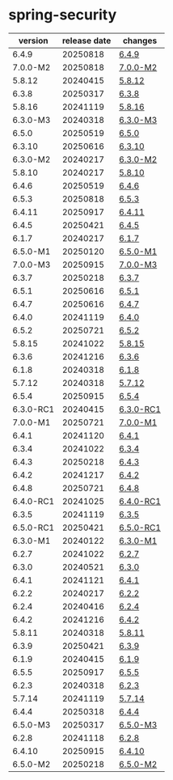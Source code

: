 # spring-security	


|version|release date|changes|
|---|---|---|
|6.4.9|20250818|[6.4.9](./6.4.9-20250818.md)|
|7.0.0-M2|20250818|[7.0.0-M2](./7.0.0-M2-20250818.md)|
|5.8.12|20240415|[5.8.12](./5.8.12-20240415.md)|
|6.3.8|20250317|[6.3.8](./6.3.8-20250317.md)|
|5.8.16|20241119|[5.8.16](./5.8.16-20241119.md)|
|6.3.0-M3|20240318|[6.3.0-M3](./6.3.0-M3-20240318.md)|
|6.5.0|20250519|[6.5.0](./6.5.0-20250519.md)|
|6.3.10|20250616|[6.3.10](./6.3.10-20250616.md)|
|6.3.0-M2|20240217|[6.3.0-M2](./6.3.0-M2-20240217.md)|
|5.8.10|20240217|[5.8.10](./5.8.10-20240217.md)|
|6.4.6|20250519|[6.4.6](./6.4.6-20250519.md)|
|6.5.3|20250818|[6.5.3](./6.5.3-20250818.md)|
|6.4.11|20250917|[6.4.11](./6.4.11-20250917.md)|
|6.4.5|20250421|[6.4.5](./6.4.5-20250421.md)|
|6.1.7|20240217|[6.1.7](./6.1.7-20240217.md)|
|6.5.0-M1|20250120|[6.5.0-M1](./6.5.0-M1-20250120.md)|
|7.0.0-M3|20250915|[7.0.0-M3](./7.0.0-M3-20250915.md)|
|6.3.7|20250218|[6.3.7](./6.3.7-20250218.md)|
|6.5.1|20250616|[6.5.1](./6.5.1-20250616.md)|
|6.4.7|20250616|[6.4.7](./6.4.7-20250616.md)|
|6.4.0|20241119|[6.4.0](./6.4.0-20241119.md)|
|6.5.2|20250721|[6.5.2](./6.5.2-20250721.md)|
|5.8.15|20241022|[5.8.15](./5.8.15-20241022.md)|
|6.3.6|20241216|[6.3.6](./6.3.6-20241216.md)|
|6.1.8|20240318|[6.1.8](./6.1.8-20240318.md)|
|5.7.12|20240318|[5.7.12](./5.7.12-20240318.md)|
|6.5.4|20250915|[6.5.4](./6.5.4-20250915.md)|
|6.3.0-RC1|20240415|[6.3.0-RC1](./6.3.0-RC1-20240415.md)|
|7.0.0-M1|20250721|[7.0.0-M1](./7.0.0-M1-20250721.md)|
|6.4.1|20241120|[6.4.1](./6.4.1-20241120.md)|
|6.3.4|20241022|[6.3.4](./6.3.4-20241022.md)|
|6.4.3|20250218|[6.4.3](./6.4.3-20250218.md)|
|6.4.2|20241217|[6.4.2](./6.4.2-20241217.md)|
|6.4.8|20250721|[6.4.8](./6.4.8-20250721.md)|
|6.4.0-RC1|20241025|[6.4.0-RC1](./6.4.0-RC1-20241025.md)|
|6.3.5|20241119|[6.3.5](./6.3.5-20241119.md)|
|6.5.0-RC1|20250421|[6.5.0-RC1](./6.5.0-RC1-20250421.md)|
|6.3.0-M1|20240122|[6.3.0-M1](./6.3.0-M1-20240122.md)|
|6.2.7|20241022|[6.2.7](./6.2.7-20241022.md)|
|6.3.0|20240521|[6.3.0](./6.3.0-20240521.md)|
|6.4.1|20241121|[6.4.1](./6.4.1-20241121.md)|
|6.2.2|20240217|[6.2.2](./6.2.2-20240217.md)|
|6.2.4|20240416|[6.2.4](./6.2.4-20240416.md)|
|6.4.2|20241216|[6.4.2](./6.4.2-20241216.md)|
|5.8.11|20240318|[5.8.11](./5.8.11-20240318.md)|
|6.3.9|20250421|[6.3.9](./6.3.9-20250421.md)|
|6.1.9|20240415|[6.1.9](./6.1.9-20240415.md)|
|6.5.5|20250917|[6.5.5](./6.5.5-20250917.md)|
|6.2.3|20240318|[6.2.3](./6.2.3-20240318.md)|
|5.7.14|20241119|[5.7.14](./5.7.14-20241119.md)|
|6.4.4|20250318|[6.4.4](./6.4.4-20250318.md)|
|6.5.0-M3|20250317|[6.5.0-M3](./6.5.0-M3-20250317.md)|
|6.2.8|20241118|[6.2.8](./6.2.8-20241118.md)|
|6.4.10|20250915|[6.4.10](./6.4.10-20250915.md)|
|6.5.0-M2|20250218|[6.5.0-M2](./6.5.0-M2-20250218.md)|
